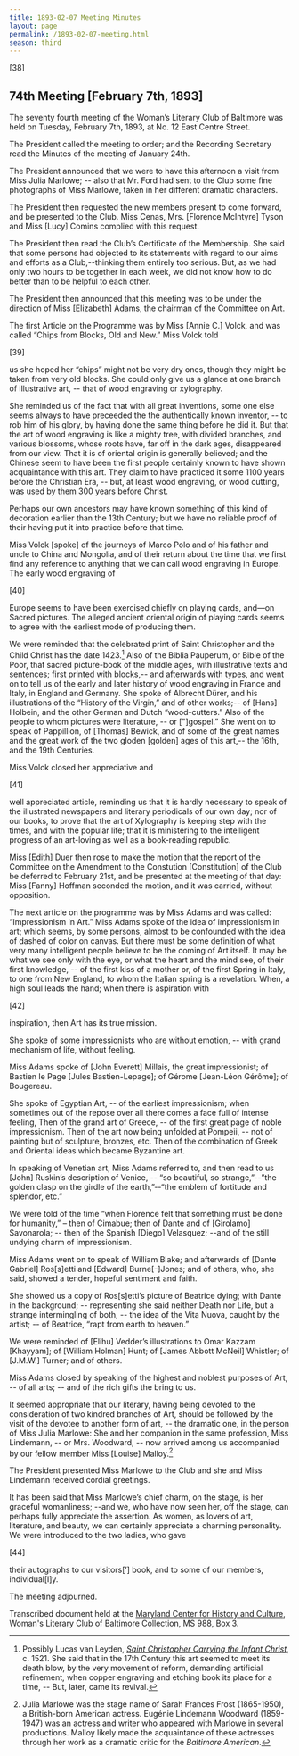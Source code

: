 ```yaml
---
title: 1893-02-07 Meeting Minutes
layout: page
permalink: /1893-02-07-meeting.html
season: third
---
```


<style>
    #maincontent{
        font-size:1.4em;
    }
</style>
[38]

## 74th Meeting [February 7th, 1893]

The seventy fourth meeting of the Woman’s Literary Club of Baltimore was held on Tuesday, February 7th, 1893, at No. 12 East Centre Street.

The President called the meeting to order; and the Recording Secretary read the Minutes of the meeting of January 24th.

The President announced that we were to have this afternoon a visit from Miss Julia Marlowe; -- also that Mr. Ford had sent to the Club some fine photographs of Miss Marlowe, taken in her different dramatic characters.

The President then requested the new members present to come forward, and be presented to the Club. Miss Cenas, Mrs. [Florence McIntyre] Tyson and Miss [Lucy] Comins complied with this request.

The President then read the Club’s Certificate of the Membership. She said that some persons had objected to its statements with regard to our aims and efforts as a Club,--thinking them entirely too serious. But, as we had only two hours to be together in each week, we did not know how to do better than to be helpful to each other.

The President then announced that this meeting was to be under the direction of Miss [Elizabeth] Adams, the chairman of the Committee on Art.

The first Article on the Programme was by Miss [Annie C.] Volck, and was called “Chips from Blocks, Old and New.” Miss Volck told

[39]

us she hoped her “chips” might not be very dry ones, though they might be taken from very old blocks. She could only give us a glance at one branch of illustrative art, -- that of wood engraving or xylography.

She reminded us of the fact that with all great inventions, some one else seems always to have preceeded the the authentically known inventor, -- to rob him of his glory, by having done the same thing before he did it. But that the art of wood engraving is like a mighty tree, with divided branches, and various blossoms, whose roots have, far off in the dark ages, disappeared from our view. That it is of oriental origin is generally believed; and the Chinese seem to have been the first people certainly known to have shown acquaintance with this art. They claim to have practiced it some 1100 years before the Christian Era, -- but, at least wood engraving, or wood cutting, was used by them 300 years before Christ.

Perhaps our own ancestors may have known something of this kind of decoration earlier than the 13th Century; but we have no reliable proof of their having put it into practice before that time.

Miss Volck [spoke] of the journeys of Marco Polo and of his father and uncle to China and Mongolia, and of their return about the time that we first find any reference to anything that we can call wood engraving in Europe. The early wood engraving of

[40]

Europe seems to have been exercised chiefly on playing cards, and—on Sacred pictures. The alleged ancient oriental origin of playing cards seems to agree with the earliest mode of producing them.

We were reminded that the celebrated print of Saint Christopher and the Child Christ has the date 1423.[^Saint] Also of the Biblia Pauperum, or Bible of the Poor, that sacred picture-book of the middle ages, with illustrative texts and sentences; first printed with blocks,-- and afterwards with types, and went on to tell us of the early and later history of wood engraving in France and Italy, in England and Germany. She spoke of Albrecht Dürer, and his illustrations of the “History of the Virgin,” and of other works;-- of [Hans] Holbein, and the other German and Dutch “wood-cutters.” Also of the people to whom pictures were literature, -- or ["]gospel.” She went on to speak of Pappillion, of [Thomas] Bewick, and of some of the great names and the great work of the two gloden [golden] ages of this art,-- the 16th, and the 19th Centuries.

[^Saint]: Possibly Lucas van Leyden, _[Saint Christopher Carrying the Infant Christ](https://www.nga.gov/collection/art-object-page.37139.html)_, c. 1521. 
She said that in the 17th Century this art seemed to meet its death blow, by the very movement of reform, demanding artificial refinement, when copper engraving and etching book its place for a time, -- But, later, came its revival.

Miss Volck closed her appreciative and

[41]

well appreciated article, reminding us that it is hardly necessary to speak of the illustrated newspapers and literary periodicals of our own day; nor of our books, to prove that the art of Xylography is keeping step with the times, and with the popular life; that it is ministering to the intelligent progress of an art-loving as well as a book-reading republic.

Miss [Edith] Duer then rose to make the motion that the report of the Committee on the Amendment to the Constution [Constitution] of the Club be deferred to February 21st, and be presented at the meeting of that day: Miss [Fanny] Hoffman seconded the motion, and it was carried, without opposition.

The next article on the programme was by Miss Adams and was called: “Impressionism in Art.” Miss Adams spoke of the idea of impressionism in art; which seems, by some persons, almost to be confounded with the idea of dashed of color on canvas. But there must be some definition of what very many intelligent people believe to be the coming of Art itself. It may be what we see only with the eye, or what the heart and the mind see, of their first knowledge, -- of the first kiss of a mother or, of the first Spring in Italy, to one from New England, to whom the Italian spring is a revelation. When, a high soul leads the hand; when there is aspiration with

[42]

inspiration, then Art has its true mission.

She spoke of some impressionists who are without emotion, -- with grand mechanism of life, without feeling.

Miss Adams spoke of [John Everett] Millais, the great impressionist; of Bastien le Page [Jules Bastien-Lepage]; of Gérome [Jean-Léon Gérôme]; of Bougereau.

She spoke of Egyptian Art, -- of the earliest impressionism; when sometimes out of the repose over all there comes a face full of intense feeling, Then of the grand art of Greece, -- of the first great page of noble impressionism. Then of the art now being unfolded at Pompeii, -- not of painting but of sculpture, bronzes, etc. Then of the combination of Greek and Oriental ideas which became Byzantine art.

In speaking of Venetian art, Miss Adams referred to, and then read to us [John] Ruskin’s description of Venice, -- “so beautiful, so strange,”--”the golden clasp on the girdle of the earth,”--“the emblem of fortitude and splendor, etc.”

We were told of the time “when Florence felt that something must be done for humanity,” – then of Cimabue; then of Dante and of [Girolamo] Savonarola; -- then of the Spanish [Diego] Velasquez; --and of the still undying charm of impressionism.

Miss Adams went on to speak of William Blake; and afterwards of [Dante Gabriel] Ros[s]etti and [Edward] Burne[-]Jones; and of others, who, she said, showed a tender, hopeful sentiment and faith.

She showed us a copy of Ros[s]etti’s picture of Beatrice dying; with Dante in the background; -- representing she said neither Death nor Life, but a strange intermingling of both, -- the idea of the Vita Nuova, caught by the artist; -- of Beatrice, “rapt from earth to heaven.”

We were reminded of [Elihu] Vedder’s illustrations to Omar Kazzam [Khayyam]; of [William Holman] Hunt; of [James Abbott McNeil] Whistler; of [J.M.W.] Turner; and of others.

Miss Adams closed by speaking of the highest and noblest purposes of Art, -- of all arts; -- and of the rich gifts the bring to us.

It seemed appropriate that our literary, having being devoted to the consideration of two kindred branches of Art, should be followed by the visit of the devotee to another form of art, -- the dramatic one, in the person of Miss Julia Marlowe: She and her companion in the same profession, Miss Lindemann, -- or Mrs. Woodward, -- now arrived among us accompanied by our fellow member Miss  [Louise] Malloy.[^Marlowe]

[^Marlowe]: Julia Marlowe was the stage name of Sarah Frances Frost (1865-1950), a British-born American actress. Eugénie Lindemann Woodward (1859-1947) was an actress and writer who appeared with Marlowe in several productions. Malloy likely made the acquaintance of these actresses through her work as a dramatic critic for the _Baltimore American_.
 
The President presented Miss Marlowe to the Club and she and Miss Lindemann received cordial greetings.

It has been said that Miss Marlowe’s chief charm, on the stage, is her graceful womanliness; --and we, who have now seen her, off the stage, can perhaps fully appreciate the assertion. As women, as lovers of art, literature, and beauty, we can certainly appreciate a charming personality. We were introduced to the two ladies, who gave

[44]

their autographs to our visitors[’] book, and to some of our members, individual[l]y.

The meeting adjourned.

Transcribed document held at the [Maryland Center for History and Culture](http://mdhs.org/), Woman's Literary Club of Baltimore Collection, MS 988, Box 3. 